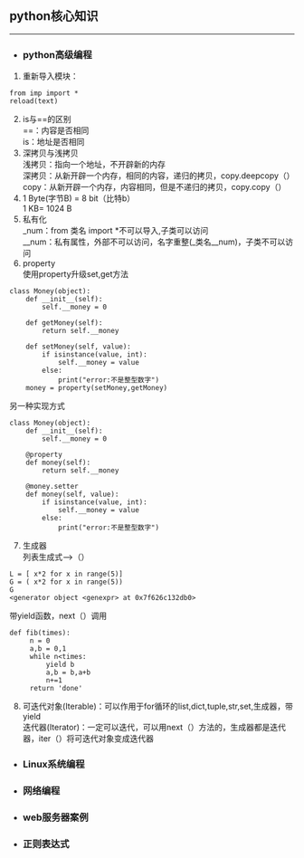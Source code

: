## python核心知识
********************
- ### python高级编程
1. 重新导入模块：<br>
```
from imp import *
reload(text)
```
2. is与==的区别<br>
==：内容是否相同<br>
is：地址是否相同<br>
3. 深拷贝与浅拷贝<br>
浅拷贝：指向一个地址，不开辟新的内存<br>
深拷贝：从新开辟一个内存，相同的内容，递归的拷贝，copy.deepcopy（）<br>
copy：从新开辟一个内存，内容相同，但是不递归的拷贝，copy.copy（）<br>
4. 1 Byte(字节B) = 8 bit（比特b）<br>
1 KB= 1024 B<br>
5. 私有化<br>
_num：from 类名 import *不可以导入,子类可以访问<br>
__num：私有属性，外部不可以访问，名字重整(_类名__num)，子类不可以访问<br>
6. property<br>
使用property升级set,get方法<br>
```
class Money(object):
    def __init__(self):
        self.__money = 0

    def getMoney(self):
        return self.__money

    def setMoney(self, value):
        if isinstance(value, int):
            self.__money = value
        else:
            print("error:不是整型数字")
    money = property(setMoney,getMoney)
```
另一种实现方式<br>
```
class Money(object):
    def __init__(self):
        self.__money = 0

    @property
    def money(self):
        return self.__money

    @money.setter
    def money(self, value):
        if isinstance(value, int):
            self.__money = value
        else:
            print("error:不是整型数字")
```
7. 生成器<br>
列表生成式-->（）<br>
```
L = [ x*2 for x in range(5)]
G = ( x*2 for x in range(5))
G
<generator object <genexpr> at 0x7f626c132db0>
```
带yield函数，next（）调用<br>
```
def fib(times):
     n = 0
     a,b = 0,1
     while n<times:
         yield b
         a,b = b,a+b
         n+=1
     return 'done' 
```
8. 可迭代对象(Iterable)：可以作用于for循环的list,dict,tuple,str,set,生成器，带yield<br>
迭代器(Iterator)：一定可以迭代，可以用next（）方法的，生成器都是迭代器，iter（）将可迭代对象变成迭代器<br>
- ### Linux系统编程
- ### 网络编程
- ### web服务器案例
- ### 正则表达式

